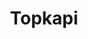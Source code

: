 ---
title: "Topkapi"
year: 1964
rating: 4
stars: "★★★★"
rewatched: false
permalink: "topkapi"
watched_on: 2023-10-17
---
